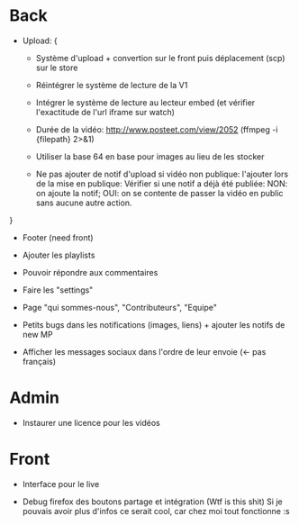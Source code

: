 ﻿Back
================

- Upload: {

	- Système d'upload + convertion sur le front puis déplacement (scp) sur le store

	- Réintégrer le système de lecture de la V1

	- Intégrer le système de lecture au lecteur embed (et vérifier l'exactitude de l'url iframe sur watch)

	- Durée de la vidéo: http://www.posteet.com/view/2052 (ffmpeg -i {filepath} 2>&1)

	- Utiliser la base 64 en base pour images au lieu de les stocker

	- Ne pas ajouter de notif d'upload si vidéo non publique: l'ajouter lors de la mise en publique: Vérifier si une notif a déjà été publiée: NON: on ajoute la notif; OUI: on se contente de passer la vidéo en public sans aucune autre action.

}

- Footer (need front)

- Ajouter les playlists

- Pouvoir répondre aux commentaires

- Faire les "settings"

- Page "qui sommes-nous", "Contributeurs", "Equipe"

- Petits bugs dans les notifications (images, liens) + ajouter les notifs de new MP

- Afficher les messages sociaux dans l'ordre de leur envoie (<- pas français)



Admin
================

- Instaurer une licence pour les vidéos



Front
================

- Interface pour le live

- Debug firefox des boutons partage et intégration (Wtf is this shit) Si je pouvais avoir plus d'infos ce serait cool, car chez moi tout fonctionne :s
